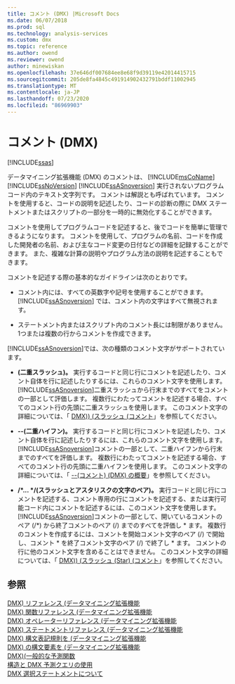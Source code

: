 ```yaml
---
title: コメント (DMX) |Microsoft Docs
ms.date: 06/07/2018
ms.prod: sql
ms.technology: analysis-services
ms.custom: dmx
ms.topic: reference
ms.author: owend
ms.reviewer: owend
author: minewiskan
ms.openlocfilehash: 37e646df007684ee8e68f9d39119e42014415715
ms.sourcegitcommit: 205de8fa4845c491914902432791bddf11002945
ms.translationtype: MT
ms.contentlocale: ja-JP
ms.lasthandoff: 07/23/2020
ms.locfileid: "86969903"
---
```

# <a name="comments-dmx"></a>コメント (DMX)
[!INCLUDE[ssas](../includes/applies-to-version/ssas.md)]

  データマイニング拡張機能 (DMX) のコメントは、 [!INCLUDE[msCoName](../includes/msconame-md.md)] [!INCLUDE[ssNoVersion](../includes/ssnoversion-md.md)] [!INCLUDE[ssASnoversion](../includes/ssasnoversion-md.md)] 実行されないプログラムコード内のテキスト文字列です。 コメントは解説とも呼ばれています。 コメントを使用すると、コードの説明を記述したり、コードの診断の際に DMX ステートメントまたはスクリプトの一部分を一時的に無効化することができます。  
  
 コメントを使用してプログラムコードを記述すると、後でコードを簡単に管理できるようになります。 コメントを使用して、プログラムの名前、コードを作成した開発者の名前、および主なコード変更の日付などの詳細を記録することができます。 また、複雑な計算の説明やプログラム方法の説明を記述することもできます。  
  
 コメントを記述する際の基本的なガイドラインは次のとおりです。  
  
-   コメント内には、すべての英数字や記号を使用することができます。 [!INCLUDE[ssASnoversion](../includes/ssasnoversion-md.md)] では、コメント内の文字はすべて無視されます。  
  
-   ステートメント内またはスクリプト内のコメント長には制限がありません。 1つまたは複数の行からコメントを作成できます。  
  
 [!INCLUDE[ssASnoversion](../includes/ssasnoversion-md.md)]では、次の種類のコメント文字がサポートされています。  
  
-   **(二重スラッシュ)。** 実行するコードと同じ行にコメントを記述したり、コメント自体を行に記述したりするには、これらのコメント文字を使用します。 [!INCLUDE[ssASnoversion](../includes/ssasnoversion-md.md)]二重スラッシュから行末までのすべてをコメントの一部として評価します。 複数行にわたってコメントを記述する場合、すべてのコメント行の先頭に二重スラッシュを使用します。 このコメント文字の詳細については、「 [DMX&#41;&#41; &#40;スラッシュ &#40;コメント](../dmx/double-slash-comment-dmx.md)」を参照してください。  
  
-   **--(二重ハイフン)。** 実行するコードと同じ行にコメントを記述したり、コメント自体を行に記述したりするには、これらのコメント文字を使用します。 [!INCLUDE[ssASnoversion](../includes/ssasnoversion-md.md)]コメントの一部として、二重ハイフンから行末までのすべてを評価します。 複数行にわたってコメントを記述する場合、すべてのコメント行の先頭に二重ハイフンを使用します。 このコメント文字の詳細については、「 [--&#40;コメント&#41; &#40;DMX&#41; の概要](../dmx/comment-dmx-summary.md)」を参照してください。  
  
-   **/\*... \*/(スラッシュとアスタリスクの文字のペア)。** 実行コードと同じ行にコメントを記述する、コメント専用の行にコメントを記述する、または実行可能コード内にコメントを記述するには、このコメント文字を使用します。 [!INCLUDE[ssASnoversion](../includes/ssasnoversion-md.md)]コメントの一部として、開いているコメントのペア (/*) から終了コメントのペア (/) までのすべてを評価し \* ます。 複数行のコメントを作成するには、コメントを開始コメント文字のペア (/) で開始し、コメント \* を終了コメント文字のペア (/) で終了し \* ます。 コメントの行に他のコメント文字を含めることはできません。 このコメント文字の詳細については、「 [DMX&#41;&#41; &#40;スラッシュ (Star) &#40;コメント](../dmx/slash-star-comment-dmx.md)」を参照してください。  
  
## <a name="see-also"></a>参照  
 [DMX&#41; リファレンス &#40;データマイニング拡張機能](../dmx/data-mining-extensions-dmx-reference.md)   
 [DMX&#41; 関数リファレンス &#40;データマイニング拡張機能](../dmx/data-mining-extensions-dmx-function-reference.md)   
 [DMX&#41; オペレーターリファレンス &#40;データマイニング拡張機能](../dmx/data-mining-extensions-dmx-operator-reference.md)   
 [DMX&#41; ステートメントリファレンス &#40;データマイニング拡張機能](../dmx/data-mining-extensions-dmx-statements.md)   
 [DMX&#41; 構文表記規則を &#40;データマイニング拡張機能](../dmx/data-mining-extensions-dmx-syntax-conventions.md)   
 [DMX&#41; の構文要素を &#40;データマイニング拡張機能](../dmx/data-mining-extensions-dmx-syntax-elements.md)   
 [DMX&#41;&#40;一般的な予測関数](../dmx/general-prediction-functions-dmx.md)   
 [構造と DMX 予測クエリの使用](../dmx/structure-and-usage-of-dmx-prediction-queries.md)   
 [DMX 選択ステートメントについて](../dmx/understanding-the-dmx-select-statement.md)  
  
  

